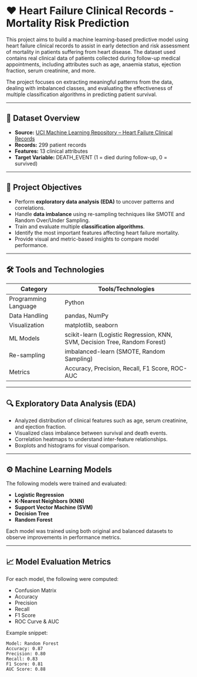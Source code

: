 # ❤ Heart Failure Clinical Records - Mortality Risk Prediction

This project aims to build a machine learning-based predictive model using heart failure clinical records to assist in early detection and risk assessment of mortality in patients suffering from heart disease. The dataset used contains real clinical data of patients collected during follow-up medical appointments, including attributes such as age, anaemia status, ejection fraction, serum creatinine, and more.

The project focuses on extracting meaningful patterns from the data, dealing with imbalanced classes, and evaluating the effectiveness of multiple classification algorithms in predicting patient survival.

---

## 📂 Dataset Overview

- **Source:** [UCI Machine Learning Repository – Heart Failure Clinical Records](https://www.kaggle.com/datasets/nimapourmoradi/heart-failure-clinical-records)
- **Records:** 299 patient records
- **Features:** 13 clinical attributes
- **Target Variable:** DEATH_EVENT (1 = died during follow-up, 0 = survived)

---

## 🎯 Project Objectives

- Perform **exploratory data analysis (EDA)** to uncover patterns and correlations.
- Handle **data imbalance** using re-sampling techniques like SMOTE and Random Over/Under Sampling.
- Train and evaluate multiple **classification algorithms**.
- Identify the most important features affecting heart failure mortality.
- Provide visual and metric-based insights to compare model performance.

---

## 🛠️ Tools and Technologies

| Category              | Tools/Technologies                          |
|----------------------|---------------------------------------------|
| Programming Language | Python                                      |
| Data Handling        | pandas, NumPy                               |
| Visualization        | matplotlib, seaborn                         |
| ML Models            | scikit-learn (Logistic Regression, KNN, SVM, Decision Tree, Random Forest) |
| Re-sampling          | imbalanced-learn (SMOTE, Random Sampling)   |
| Metrics              | Accuracy, Precision, Recall, F1 Score, ROC-AUC |

---

## 🔍 Exploratory Data Analysis (EDA)

- Analyzed distribution of clinical features such as age, serum creatinine, and ejection fraction.
- Visualized class imbalance between survival and death events.
- Correlation heatmaps to understand inter-feature relationships.
- Boxplots and histograms for visual comparison.

---

## ⚙️ Machine Learning Models

The following models were trained and evaluated:

- **Logistic Regression**
- **K-Nearest Neighbors (KNN)**
- **Support Vector Machine (SVM)**
- **Decision Tree**
- **Random Forest**

Each model was trained using both original and balanced datasets to observe improvements in performance metrics.

---

## 📈 Model Evaluation Metrics

For each model, the following were computed:

- Confusion Matrix
- Accuracy
- Precision
- Recall
- F1 Score
- ROC Curve & AUC

Example snippet:

```plaintext
Model: Random Forest
Accuracy: 0.87
Precision: 0.80
Recall: 0.83
F1 Score: 0.81
AUC Score: 0.88

